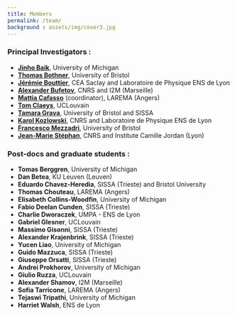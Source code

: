 ```yaml
---
title: Members
permalink: /team/
background : assets/img/cover3.jpg
---
```


### Principal Investigators :
-  **[Jinho Baik](http://www.math.lsa.umich.edu/~baik/Welcome.html)**, University of Michigan
-  **[Thomas Bothner](https://sites.google.com/site/thomasbothner/)**, University of Bristol
-  **[Jérémie Bouttier](https://www.ipht.fr/Pisp/jeremie.bouttier/index_fr.php)**, CEA Saclay and Laboratoire de Physique ENS de Lyon
-  **[Alexander Bufetov](http://www.i2m.univ-amu.fr/user/alexander.bufetov/)**, CNRS and I2M (Marseille)
-  **[Mattia Cafasso](https://sites.google.com/site/mattiacafasso/)** (coordinator), LAREMA (Angers)
-  **[Tom Claeys](https://perso.uclouvain.be/tom.claeys/)**, UCLouvain
-  **[Tamara Grava](https://people.sissa.it/~grava/)**, University of Bristol and SISSA
-  **[Karol Kozlowski](http://www.ens-lyon.fr/PHYSIQUE/presentation/annuaire/kozlowski-karol)**, CNRS and Laboratoire de Physique ENS de Lyon
-  **[Francesco Mezzadri](https://research-information.bris.ac.uk/en/persons/francesco-mezzadri)**, University of Bristol
-  **[Jean-Marie Stéphan](http://math.univ-lyon1.fr/~stephan/index.html)**, CNRS and Institute Camille Jordan (Lyon)

### Post-docs and graduate students :
- **Tomas Berggren**, University of Michigan
- **Dan Betea**, KU Leuven (Leuven)
- **Eduardo Chavez-Heredia**, SISSA (Trieste) and Bristol University
- **Thomas Chouteau**, LAREMA (Angers)
- **Elisabeth Collins-Woodfin**, University of Michigan
- **Fabio Deelan Cunden**, SISSA (Trieste)
- **Charlie Dworaczek**, UMPA - ENS de Lyon
- **Gabriel Glesner**, UCLouvain 
- **Massimo Gisonni**, SISSA (Trieste)
- **Alexander Krajenbrink**, SISSA (Trieste)
- **Yucen Liao**, University of Michigan
- **Guido Mazzuca**, SISSA (Trieste)
- **Giuseppe Orsatti**, SISSA (Trieste)
- **Andrei Prokhorov**, University of Michigan
- **Giulio Ruzza**, UCLouvain
- **Alexander Shamov**,  I2M (Marseille)
- **Sofia Tarricone**, LAREMA (Angers)
- **Tejaswi Tripathi**, University of Michigan
- **Harriet Walsh**, ENS de Lyon
